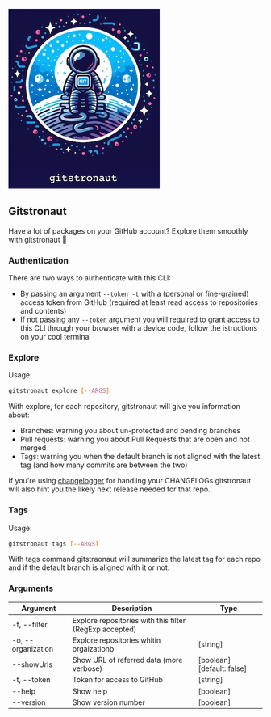 ![gitstronaut logo](gitstronaut.jpg)

## Gitstronaut

Have a lot of packages on your GitHub account? Explore them smoothly with gitstronaut 🚀

### Authentication

There are two ways to authenticate with this CLI:

- By passing an argument `--token -t` with a (personal or fine-grained) access token from GitHub (required at least read access to repositories and contents)
- If not passing any `--token` argument you will required to grant access to this CLI through your browser with a device code, follow the istructions on your cool terminal

### Explore

Usage:

```bash
gitstronaut explore [--ARGS]
```

With explore, for each repository, gitstronaut will give you information about:

- Branches: warning you about un-protected and pending branches
- Pull requests: warning you about Pull Requests that are open and not merged
- Tags: warning you when the default branch is not aligned with the latest tag (and how many commits are between the two)

If you're using [changelogger](https://github.com/ctinnovation/changelogger) for handling your CHANGELOGs gitstronaut will also hint you the likely next release needed for that repo.


### Tags

Usage: 

```bash
gitstronaut tags [--ARGS]
```

With tags command gitstraonaut will summarize the latest tag for each repo and if the default branch is aligned with it or not.


### Arguments

| Argument           | Description                                             | Type                       |
| ------------------ | ------------------------------------------------------- | -------------------------- |
| -f, --filter       | Explore repositories with this filter (RegExp accepted) |                            |
| -o, --organization | Explore repositories whitin orgaizationb                | [string]                   |
| --showUrls         | Show URL of referred data (more verbose)                | [boolean] [default: false] |
| -t, --token        | Token for access to GitHub                              | [string]                   |
| --help             | Show help                                               | [boolean]                  |
| --version          | Show version number                                     | [boolean]                  |
